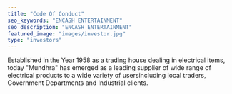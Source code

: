 ```yaml
---
title: "Code Of Conduct"
seo_keywords: "ENCASH ENTERTAINMENT"
seo_description: "ENCASH ENTERTAINMENT"
featured_image: "images/investor.jpg"
type: "investors"
---
```


Established in the Year 1958 as a trading house dealing in electrical items, today "Mundhra" has emerged as a leading supplier of wide range of electrical products to a wide variety of usersincluding local traders, Government Departments and Industrial clients.
